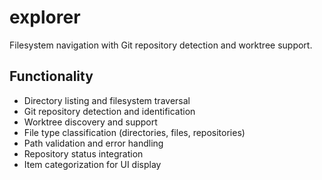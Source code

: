 # explorer

Filesystem navigation with Git repository detection and worktree support.

## Functionality

- Directory listing and filesystem traversal
- Git repository detection and identification
- Worktree discovery and support
- File type classification (directories, files, repositories)
- Path validation and error handling
- Repository status integration
- Item categorization for UI display
